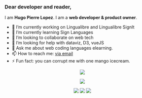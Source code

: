 ### Dear developer and reader,

I am **Hugo Pierre Lopez**. I am a **web developer & product owner**.

- 🔭 I’m currently working on Lingualibre and Lingualibre SignIt
- 🌱 I’m currently learning Sign Languages
- 👯 I’m looking to collaborate on web tech
- 🤔 I’m looking for help with dataviz, D3, vueJS
- 💬 Ask me about web coding languages elearning.
- 📫 How to reach me: [via email](https://meta.wikimedia.org/wiki/Special:EmailUser/Yug)
- ⚡ Fun fact: you can corrupt me with one mango icecream.

<p align="center">
  <img src="images/userstats.svg" />
</p>

<p align="center">
  <img src="https://streak-stats.demolab.com?user=hugolpz" />
</p>

<p align="center">
  <img src="http://github-profile-summary-cards.vercel.app/api/cards/repos-per-language?username=hugolpz&theme=default" />
  <img src="http://github-profile-summary-cards.vercel.app/api/cards/most-commit-language?username=hugolpz&theme=default" />
  <img src="http://github-profile-summary-cards.vercel.app/api/cards/productive-time?username=hugolpz&theme=default&utcOffset=1" />
 </p>
